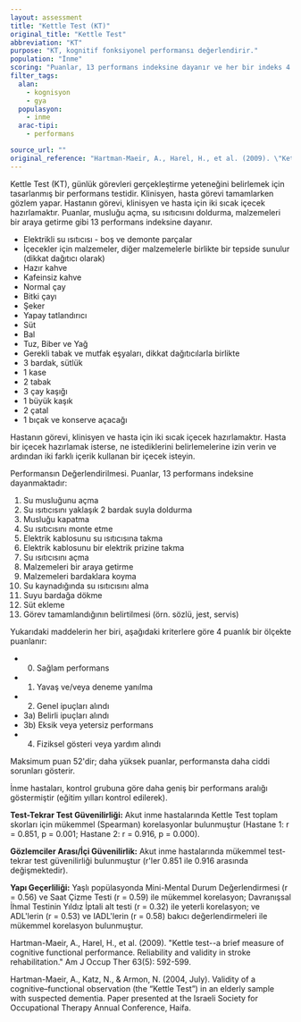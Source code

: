 ```yaml
---
layout: assessment
title: "Kettle Test (KT)"
original_title: "Kettle Test"
abbreviation: "KT"
purpose: "KT, kognitif fonksiyonel performansı değerlendirir."
population: "İnme"
scoring: "Puanlar, 13 performans indeksine dayanır ve her bir indeks 4 puanlık bir ölçekte değerlendirilir. Maksimum puan 52'dir ve daha yüksek puanlar, performansta daha ciddi sorunları gösterir."
filter_tags:
  alan:
    - kognisyon
    - gya
  populasyon:
    - inme
  arac-tipi:
    - performans

source_url: ""
original_reference: "Hartman-Maeir, A., Harel, H., et al. (2009). \"Kettle test--a brief measure of cognitive functional performance. Reliability and validity in stroke rehabilitation.\" Am J Occup Ther 63(5): 592-599."
---
```




Kettle Test (KT), günlük görevleri gerçekleştirme yeteneğini belirlemek için tasarlanmış bir performans testidir. Klinisyen, hasta görevi tamamlarken gözlem yapar. Hastanın görevi, klinisyen ve hasta için iki sıcak içecek hazırlamaktır. Puanlar, musluğu açma, su ısıtıcısını doldurma, malzemeleri bir araya getirme gibi 13 performans indeksine dayanır.


*   Elektrikli su ısıtıcısı - boş ve demonte parçalar
*   İçecekler için malzemeler, diğer malzemelerle birlikte bir tepside sunulur (dikkat dağıtıcı olarak)
*   Hazır kahve
*   Kafeinsiz kahve
*   Normal çay
*   Bitki çayı
*   Şeker
*   Yapay tatlandırıcı
*   Süt
*   Bal
*   Tuz, Biber ve Yağ
*   Gerekli tabak ve mutfak eşyaları, dikkat dağıtıcılarla birlikte
*   3 bardak, sütlük
*   1 kase
*   2 tabak
*   3 çay kaşığı
*   1 büyük kaşık
*   2 çatal
*   1 bıçak ve konserve açacağı


Hastanın görevi, klinisyen ve hasta için iki sıcak içecek hazırlamaktır. Hasta bir içecek hazırlamak isterse, ne istediklerini belirlemelerine izin verin ve ardından iki farklı içerik kullanan bir içecek isteyin.

Performansın Değerlendirilmesi. Puanlar, 13 performans indeksine dayanmaktadır:

1.  Su musluğunu açma
2.  Su ısıtıcısını yaklaşık 2 bardak suyla doldurma
3.  Musluğu kapatma
4.  Su ısıtıcısını monte etme
5.  Elektrik kablosunu su ısıtıcısına takma
6.  Elektrik kablosunu bir elektrik prizine takma
7.  Su ısıtıcısını açma
8.  Malzemeleri bir araya getirme
9.  Malzemeleri bardaklara koyma
10. Su kaynadığında su ısıtıcısını alma
11. Suyu bardağa dökme
12. Süt ekleme
13. Görev tamamlandığının belirtilmesi (örn. sözlü, jest, servis)


Yukarıdaki maddelerin her biri, aşağıdaki kriterlere göre 4 puanlık bir ölçekte puanlanır:

*   0) Sağlam performans
*   1) Yavaş ve/veya deneme yanılma
*   2) Genel ipuçları alındı
*   3a) Belirli ipuçları alındı
*   3b) Eksik veya yetersiz performans
*   4) Fiziksel gösteri veya yardım alındı

Maksimum puan 52'dir; daha yüksek puanlar, performansta daha ciddi sorunları gösterir.


İnme hastaları, kontrol grubuna göre daha geniş bir performans aralığı göstermiştir (eğitim yılları kontrol edilerek).


**Test-Tekrar Test Güvenilirliği:** Akut inme hastalarında Kettle Test toplam skorları için mükemmel (Spearman) korelasyonlar bulunmuştur (Hastane 1: r = 0.851, p = 0.001; Hastane 2: r = 0.916, p = 0.000).

**Gözlemciler Arası/İçi Güvenilirlik:** Akut inme hastalarında mükemmel test-tekrar test güvenilirliği bulunmuştur (r'ler 0.851 ile 0.916 arasında değişmektedir).

**Yapı Geçerliliği:** Yaşlı popülasyonda Mini-Mental Durum Değerlendirmesi (r = 0.56) ve Saat Çizme Testi (r = 0.59) ile mükemmel korelasyon; Davranışsal İhmal Testinin Yıldız İptali alt testi (r = 0.32) ile yeterli korelasyon; ve ADL'lerin (r = 0.53) ve IADL'lerin (r = 0.58) bakıcı değerlendirmeleri ile mükemmel korelasyon bulunmuştur.


Hartman-Maeir, A., Harel, H., et al. (2009). "Kettle test--a brief measure of cognitive functional performance. Reliability and validity in stroke rehabilitation." Am J Occup Ther 63(5): 592-599.

Hartman-Maeir, A., Katz, N., & Armon, N. (2004, July). Validity of a cognitive–functional observation (the “Kettle Test”) in an elderly sample with suspected dementia. Paper presented at the Israeli Society for Occupational Therapy Annual Conference, Haifa.

```